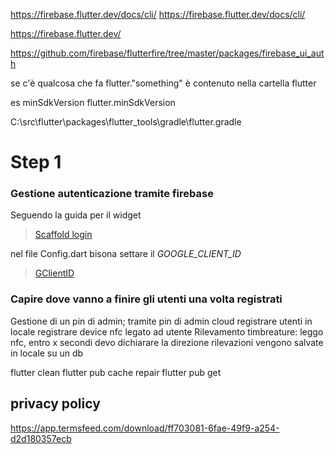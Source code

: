 https://firebase.flutter.dev/docs/cli/
https://firebase.flutter.dev/docs/cli/

https://firebase.flutter.dev/

https://github.com/firebase/flutterfire/tree/master/packages/firebase_ui_auth



se c'è qualcosa che fa flutter."something"
è contenuto nella cartella flutter

es
minSdkVersion flutter.minSdkVersion

C:\src\flutter\packages\flutter_tools\gradle\flutter.gradle

# Step 1

### Gestione autenticazione tramite firebase

Seguendo la guida per il widget

 > [Scaffold login ](https://github.com/firebase/flutterfire/blob/master/packages/firebase_ui_auth/example/lib/config.dart)
 
 nel file Config.dart bisona settare il 
 *GOOGLE_CLIENT_ID*

 > [GClientID](https://developers.google.com/identity/gsi/web/guides/get-google-api-clientid?hl=it)

### Capire dove vanno a finire gli utenti una volta registrati


Gestione di un pin di admin;
  tramite pin di admin  cloud
  registrare utenti in locale
  registrare device nfc legato ad utente
Rilevamento timbreature: leggo nfc, entro x secondi devo dichiarare la direzione
rilevazioni vengono salvate in locale su un db 

  
flutter clean
flutter pub cache repair
flutter pub get

## privacy policy
https://app.termsfeed.com/download/ff703081-6fae-49f9-a254-d2d180357ecb
